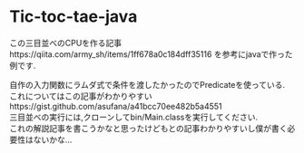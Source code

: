 # Tic-toc-tae-java

この三目並べのCPUを作る記事https://qiita.com/army_sh/items/1ff678a0c184dff35116 を参考にjavaで作った例です.  

自作の入力関数にラムダ式で条件を渡したかったのでPredicateを使っている.  
これについてはこの記事がわかりやすいhttps://gist.github.com/asufana/a41bcc70ee482b5a4551   
三目並べの実行には,クローンしてbin/Main.classを実行してください.  
これの解説記事を書こうかなと思ったけどもとの記事わかりやすいし僕が書く必要性はないかな...  
